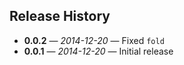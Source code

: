 ## Release History

- **0.0.2** &mdash; *2014-12-20* &mdash; Fixed `fold`
- **0.0.1** &mdash; *2014-12-20* &mdash; Initial release
